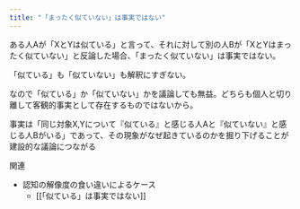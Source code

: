 ```yaml
---
title: "「まったく似ていない」は事実ではない"
---
```


ある人Aが「XとYは似ている」と言って、それに対して別の人Bが「XとYはまったく似ていない」と反論した場合、「まったく似ていない」は事実ではない。

「似ている」も「似ていない」も解釈にすぎない。

なので「似ている」か「似ていない」かを議論しても無益。どちらも個人と切り離して客観的事実として存在するものではないから。

事実は「同じ対象X,Yについて『似ている』と感じる人Aと『似ていない』と感じる人Bがいる」であって、その現象がなぜ起きているのかを掘り下げることが建設的な議論につながる

関連
- 認知の解像度の食い違いによるケース
    - [[「似ている」は事実ではない]]
